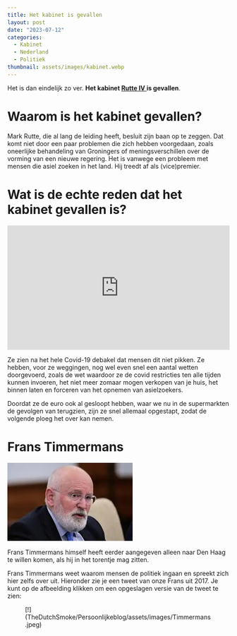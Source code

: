```yaml
---
title: Het kabinet is gevallen
layout: post
date: "2023-07-12"
categories:
  - Kabinet
  - Nederland
  - Politiek
thumbnail: assets/images/kabinet.webp
---
```


Het is dan eindelijk zo ver. **Het kabinet <a href="https://www.parlement.com/id/vlombyx8gxvd/kabinet_rutte_iv_2022" target="_blank" rel="noopener noreferrer"> Rutte IV </a> is gevallen**.

# Waarom is het kabinet gevallen?

Mark Rutte, die al lang de leiding heeft, besluit zijn baan op te zeggen. Dat komt niet door een paar problemen die zich hebben voorgedaan, zoals oneerlijke behandeling van Groningers of meningsverschillen over de vorming van een nieuwe regering. Het is vanwege een probleem met mensen die asiel zoeken in het land. Hij treedt af als (vice)premier.

# Wat is de echte reden dat het kabinet gevallen is?

<div style="width:100%;height:0;padding-bottom:56%;position:relative;"><iframe src="https://giphy.com/embed/IHIABv8XRXv7aliwmO" width="100%" height="100%" style="position:absolute" frameBorder="0" class="giphy-embed" allowFullScreen></iframe></div><p><a href="https://giphy.com/gifs/BigBrotherAU-bbau-bigbrotherau-bbau3-IHIABv8XRXv7aliwmO"></a></p>

Ze zien na het hele Covid-19 debakel dat mensen dit niet pikken. Ze hebben, voor ze weggingen, nog wel even snel een aantal wetten doorgevoerd, zoals de wet waardoor ze de covid restricties ten alle tijden kunnen invoeren, het niet meer zomaar mogen verkopen van je huis, het binnen laten en forceren van het opnemen van asielzoekers.

Doordat ze de euro ook al gesloopt hebben, waar we nu in de supermarkten de gevolgen van terugzien, zijn ze snel allemaal opgestapt, zodat de volgende ploeg het over kan nemen.

# Frans Timmermans
![](/assets/images/FransTimmermans.webp)

Frans Timmermans himself heeft eerder aangegeven alleen naar Den Haag te willen komen, als hij in het torentje mag zitten.

<style type="text/css">
       .errordiv { padding:10px; margin:10px; border: 1px solid #555555;color: #000000;background-color: #f8f8f8; width:500px; }#advanced_iframe {visibility:visible;opacity:1;vertical-align:top;}.ai-info-bottom-iframe { position: fixed; z-index: 10000; bottom:0; left: 0; margin: 0px; text-align: center; width: 100%; background-color: #ff9999; padding-left: 5px;padding-bottom: 5px; border-top: 1px solid #aaa } a.ai-bold {font-weight: bold;}#ai-layer-div-advanced_iframe p {height:100%;margin:0;padding:0}</style><script type="text/javascript">var ai_iframe_width_advanced_iframe = 0;var ai_iframe_height_advanced_iframe = 0;function aiReceiveMessageadvanced_iframe(event) {  aiProcessMessage(event,"advanced_iframe", "true");}if (window.addEventListener) {  window.addEventListener("message", aiReceiveMessageadvanced_iframe);} else if (el.attachEvent)  {  el.attachEvent("message", aiReceiveMessageadvanced_iframe);}var aiIsIe8=false;var aiOnloadScrollTop="true";var aiShowDebug=false;
		if (typeof aiReadyCallbacks === 'undefined') {
			var aiReadyCallbacks = [];  
		} else if (!(aiReadyCallbacks instanceof Array)) {
			var aiReadyCallbacks = [];
		}    function aiShowIframeId(id_iframe) { jQuery("#"+id_iframe).css("visibility", "visible");    }    function aiResizeIframeHeight(height) { aiResizeIframeHeight(height,advanced_iframe); }    function aiResizeIframeHeightId(height,width,id) {aiResizeIframeHeightById(id,height);}</script><iframe allowtransparency="true" frameborder="0" height="600" id="advanced_iframe" loading="lazy" name="advanced_iframe" src="https://archive.ph/ywvSU" style=";width:100%;height:600px;" width="100%"></iframe>

<script type="text/javascript">var ifrm_advanced_iframe = document.getElementById("advanced_iframe");var hiddenTabsDoneadvanced_iframe = false;
function resizeCallbackadvanced_iframe() {}</script><script type="text/javascript"></script>Frans Timmermans weet waarom mensen de politiek ingaan en spreekt zich hier zelfs over uit. Hieronder zie je een tweet van onze Frans uit 2017. Je kunt op de afbeelding klikken om een opgeslagen versie van de tweet te zien:

<figure class="wp-block-image size-large">[!](TheDutchSmoke/Persoonlijkeblog/assets/images/Timmermans.jpeg)</figure>